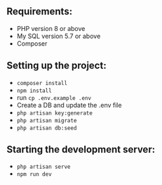 ## Requirements:

-   PHP version 8 or above
-   My SQL version 5.7 or above
-   Composer

## Setting up the project:

-   `composer install`
-   `npm install`
-   run `cp .env.example .env`
-   Create a DB and update the .env file
-   `php artisan key:generate`
-   `php artisan migrate`
-   `php artisan db:seed`


## Starting the development server:
-   `php artisan serve`
-   `npm run dev`
